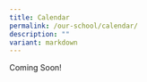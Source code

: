 ```yaml
---
title: Calendar
permalink: /our-school/calendar/
description: ""
variant: markdown
---
```

Coming Soon!